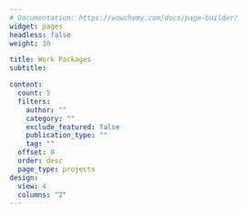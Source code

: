 ```yaml
---
# Documentation: https://wowchemy.com/docs/page-builder/
widget: pages
headless: false
weight: 30

title: Work Packages
subtitle:

content:
  count: 5
  filters:
    author: ""
    category: ""
    exclude_featured: false
    publication_type: ""
    tag: ""
  offset: 0
  order: desc
  page_type: projects
design:
  view: 4
  columns: "2"
---
```

